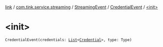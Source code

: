 [link](../../../index.md) / [com.tink.service.streaming](../../index.md) / [StreamingEvent](../index.md) / [CredentialEvent](index.md) / [&lt;init&gt;](./-init-.md)

# &lt;init&gt;

`CredentialEvent(credentials: `[`List`](https://kotlinlang.org/api/latest/jvm/stdlib/kotlin.collections/-list/index.html)`<`[`Credential`](../../../com.tink.model.credential/-credential/index.md)`>, type: Type)`